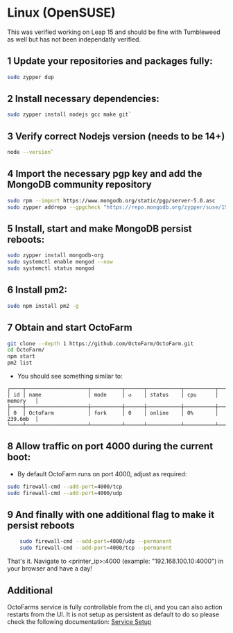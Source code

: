 # Linux (OpenSUSE)

This was verified working on Leap 15 and should be fine with Tumbleweed as well but has not been independatly verified.

## 1 Update your repositories and packages fully:

```bash
sudo zypper dup
```

## 2 Install necessary dependencies:

```bash    
sudo zypper install nodejs gcc make git`
```

## 3 Verify correct Nodejs version (needs to be 14+)

```bash
node --version`
```

## 4 Import the necessary pgp key and add the MongoDB community repository

```bash
sudo rpm --import https://www.mongodb.org/static/pgp/server-5.0.asc
sudo zypper addrepo --gpgcheck "https://repo.mongodb.org/zypper/suse/15/mongodb-org/5.0/x86_64/" mongodb
```
 
## 5 Install, start and make MongoDB persist reboots:

```bash
sudo zypper install mongodb-org
sudo systemctl enable mongod --now
sudo systemctl status mongod
```
    
## 6 Install pm2:

```bash
sudo npm install pm2 -g
```

## 7 Obtain and start OctoFarm

```bash
git clone --depth 1 https://github.com/OctoFarm/OctoFarm.git
cd OctoFarm/
npm start
pm2 list
```

- You should see something similar to:

```mnavarro@PaintedGreen:~> pm2 list
┌────┬────────────────────┬──────────┬──────┬───────────┬──────────┬──────────┐
│ id │ name               │ mode     │ ↺    │ status    │ cpu      │ memory   │
├────┼────────────────────┼──────────┼──────┼───────────┼──────────┼──────────┤
│ 0  │ OctoFarm           │ fork     │ 0    │ online    │ 0%       │ 239.6mb  │
└────┴────────────────────┴──────────┴──────┴───────────┴──────────┴──────────┘
```

## 8 Allow traffic on port 4000 during the current boot:

- By default OctoFarm runs on port 4000, adjust as required:

```bash
sudo firewall-cmd --add-port=4000/tcp
sudo firewall-cmd --add-port=4000/udp
```

## 9 And finally with one additional flag to make it persist reboots

```bash
    sudo firewall-cmd --add-port=4000/udp --permanent
    sudo firewall-cmd --add-port=4000/tcp --permanent
```

That's it. Navigate to <printer_ip>:4000 (example: "192.168.100.10:4000") in your browser and have a day!

## Additional
OctoFarms service is fully controllable from the cli, and you can also action restarts from the UI. It is not setup as persistent as default to do so please check the following documentation:
[Service Setup](/installation/setup-service.md)
